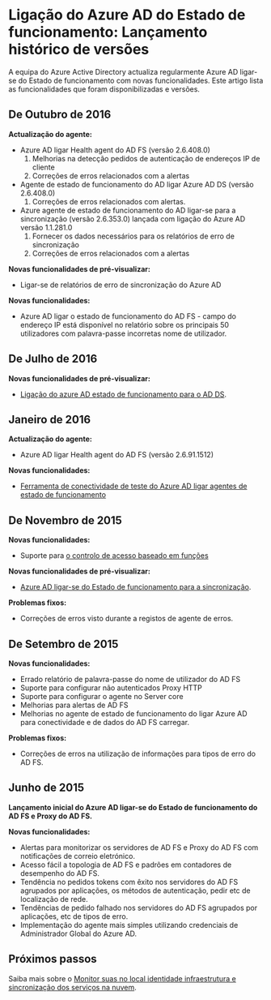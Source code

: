<properties
    pageTitle="Histórico de versões do Estado de funcionamento de ligação do Azure AD"
    description="Este documento descreve as versões do Azure AD ligar-se do Estado de funcionamento e o que tenha sido incluído nessas versões."
    services="active-directory"
    documentationCenter=""
    authors="karavar"
    manager="samueld"
    editor="curtand"/>

<tags
    ms.service="active-directory"
    ms.workload="identity"
    ms.tgt_pltfrm="na"
    ms.devlang="na"
    ms.topic="article"
    ms.date="10/18/2016"
    ms.author="vakarand"/>

# <a name="azure-ad-connect-health-version-release-history"></a>Ligação do Azure AD do Estado de funcionamento: Lançamento histórico de versões

A equipa do Azure Active Directory actualiza regularmente Azure AD ligar-se do Estado de funcionamento com novas funcionalidades. Este artigo lista as funcionalidades que foram disponibilizadas e versões.

## <a name="october-2016"></a>De Outubro de 2016
**Actualização do agente:**
- Azure AD ligar Health agent do AD FS \(versão 2.6.408.0\)
    1. Melhorias na detecção pedidos de autenticação de endereços IP de cliente
    2. Correções de erros relacionados com a alertas
- Agente de estado de funcionamento do AD ligar Azure AD DS (versão 2.6.408.0)
    1. Correções de erros relacionados com alertas.
- Azure agente de estado de funcionamento do AD ligar-se para a sincronização (versão 2.6.353.0) lançada com ligação do Azure AD versão 1.1.281.0
    1. Fornecer os dados necessários para os relatórios de erro de sincronização
    2. Correções de erros relacionados com a alertas

**Novas funcionalidades de pré-visualizar:**
- Ligar-se de relatórios de erro de sincronização do Azure AD

**Novas funcionalidades:**
- Azure AD ligar o estado de funcionamento do AD FS - campo do endereço IP está disponível no relatório sobre os principais 50 utilizadores com palavra-passe incorretas nome de utilizador.

## <a name="july-2016"></a>De Julho de 2016

**Novas funcionalidades de pré-visualizar:**

- [Ligação do azure AD estado de funcionamento para o AD DS](active-directory-aadconnect-health-adds.md).


## <a name="january-2016"></a>Janeiro de 2016


**Actualização do agente:**

- Azure AD ligar Health agent do AD FS (versão 2.6.91.1512)


**Novas funcionalidades:**

- [Ferramenta de conectividade de teste do Azure AD ligar agentes de estado de funcionamento](active-directory-aadconnect-health-agent-install.md#test-connectivity-to-azure-ad-connect-health-service)


## <a name="november-2015"></a>De Novembro de 2015


**Novas funcionalidades:**

- Suporte para [o controlo de acesso baseado em funções](active-directory-aadconnect-health-operations.md#manage-access-with-role-based-access-control)


**Novas funcionalidades de pré-visualizar:**

- [Azure AD ligar-se do Estado de funcionamento para a sincronização](active-directory-aadconnect-health-sync.md).

**Problemas fixos:**

- Correções de erros visto durante a registos de agente de erros.

## <a name="september-2015"></a>De Setembro de 2015

**Novas funcionalidades:**

- Errado relatório de palavra-passe do nome de utilizador do AD FS
- Suporte para configurar não autenticados Proxy HTTP
- Suporte para configurar o agente no Server core
- Melhorias para alertas de AD FS
- Melhorias no agente de estado de funcionamento do ligar Azure AD para conectividade e de dados do AD FS carregar.


**Problemas fixos:**

- Correções de erros na utilização de informações para tipos de erro do AD FS.


## <a name="june-2015"></a>Junho de 2015

**Lançamento inicial do Azure AD ligar-se do Estado de funcionamento do AD FS e Proxy do AD FS.**

**Novas funcionalidades:**

- Alertas para monitorizar os servidores de AD FS e Proxy do AD FS com notificações de correio eletrónico.
- Acesso fácil a topologia de AD FS e padrões em contadores de desempenho do AD FS.
- Tendência no pedidos tokens com êxito nos servidores do AD FS agrupados por aplicações, os métodos de autenticação, pedir etc de localização de rede.
- Tendências de pedido falhado nos servidores do AD FS agrupados por aplicações, etc de tipos de erro.
- Implementação do agente mais simples utilizando credenciais de Administrador Global do Azure AD.  




## <a name="next-steps"></a>Próximos passos
Saiba mais sobre o [Monitor suas no local identidade infraestrutura e sincronização dos serviços na nuvem](active-directory-aadconnect-health.md).
